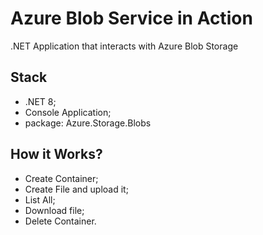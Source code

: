 # Azure Blob Service in Action
.NET Application that interacts with Azure Blob Storage

## Stack
- .NET 8;
- Console Application;
- package: Azure.Storage.Blobs

## How it Works?
- Create Container;
- Create File and upload it;
- List All;
- Download file;
- Delete Container.
